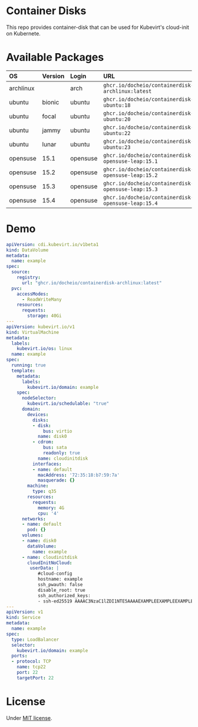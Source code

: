 # Container Disks
This repo provides container-disk that can be used for Kubevirt's cloud-init on Kubernete.

# Available Packages
| OS        | Version | Login    | URL                                                |
|:----------|:--------|:---------|:---------------------------------------------------|
| archlinux |         | arch     | `ghcr.io/docheio/containerdisk-archlinux:latest`   |
| ubuntu    | bionic  | ubuntu   | `ghcr.io/docheio/containerdisk-ubuntu:18`          |
| ubuntu    | focal   | ubuntu   | `ghcr.io/docheio/containerdisk-ubuntu:20`          |
| ubuntu    | jammy   | ubuntu   | `ghcr.io/docheio/containerdisk-ubuntu:22`          |
| ubuntu    | lunar   | ubuntu   | `ghcr.io/docheio/containerdisk-ubuntu:23`          |
| opensuse  | 15.1    | opensuse | `ghcr.io/docheio/containerdisk-opensuse-leap:15.1` |
| opensuse  | 15.2    | opensuse | `ghcr.io/docheio/containerdisk-opensuse-leap:15.2` |
| opensuse  | 15.3    | opensuse | `ghcr.io/docheio/containerdisk-opensuse-leap:15.3` |
| opensuse  | 15.4    | opensuse | `ghcr.io/docheio/containerdisk-opensuse-leap:15.4` |

# Demo
```yaml
apiVersion: cdi.kubevirt.io/v1beta1
kind: DataVolume
metadata:
  name: example
spec:
  source:
    registry:
      url: "ghcr.io/docheio/containerdisk-archlinux:latest"
  pvc:
    accessModes:
      - ReadWriteMany
    resources:
      requests:
        storage: 40Gi
---
apiVersion: kubevirt.io/v1
kind: VirtualMachine
metadata:
  labels:
    kubevirt.io/os: linux
  name: example
spec:
  running: true
  template:
    metadata:
      labels:
        kubevirt.io/domain: example
    spec:
      nodeSelector:
        kubevirt.io/schedulable: "true"
      domain:
        devices:
          disks:
          - disk:
              bus: virtio
            name: disk0
          - cdrom:
              bus: sata
              readonly: true
            name: cloudinitdisk
          interfaces:
          - name: default
            macAddress: '72:35:18:b7:59:7a'
            masquerade: {}
        machine:
          type: q35
        resources:
          requests:
            memory: 4G
            cpu: '4'
      networks:
      - name: default
        pod: {}
      volumes:
      - name: disk0
        dataVolume:
          name: example
      - name: cloudinitdisk
        cloudInitNoCloud:
         userData: |
            #cloud-config
            hostname: example
            ssh_pwauth: false
            disable_root: true
            ssh_authorized_keys:
            - ssh-ed25519 AAAAC3NzaC1lZDI1NTE5AAAAEXAMPLEEXAMPLEEXAMPLEEXAMPLEEXAMPLEEXAMPLEOO example
---
apiVersion: v1
kind: Service
metadata:
  name: example
spec:
  type: LoadBalancer
  selector:
    kubevirt.io/domain: example
  ports:
  - protocol: TCP
    name: tcp22
    port: 22
    targetPort: 22
```

# License
Under [MIT license](https://en.wikipedia.org/wiki/MIT_License).
